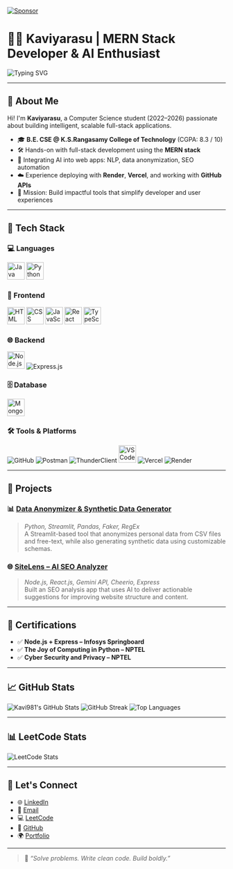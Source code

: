 [![Sponsor](https://img.shields.io/badge/Sponsor-❤-red?style=for-the-badge)](https://github.com/sponsors/Kavi981)

# 👨‍💻 Kaviyarasu | MERN Stack Developer & AI Enthusiast

![Typing SVG](https://readme-typing-svg.demolab.com?font=Fira+Code&pause=1000&color=F70000&center=false&width=435&lines=Hey+there!+I'm+Kaviyarasu.;MERN+Stack+Developer+%2B+AI+Explorer.;I+love+solving+real-world+problems.)

---

## 👋 About Me

Hi! I'm **Kaviyarasu**, a Computer Science student (2022–2026) passionate about building intelligent, scalable full-stack applications.

- 🎓 **B.E. CSE @ K.S.Rangasamy College of Technology** (CGPA: 8.3 / 10)  
- 🛠️ Hands-on with full-stack development using the **MERN stack**
- 🤖 Integrating AI into web apps: NLP, data anonymization, SEO automation
- ☁️ Experience deploying with **Render**, **Vercel**, and working with **GitHub APIs**
- 🎯 Mission: Build impactful tools that simplify developer and user experiences

---

## 🚀 Tech Stack

### 💻 Languages  
<p>
  <img src="https://img.icons8.com/color/48/java-coffee-cup-logo.png" alt="Java" height="40"/>
  <img src="https://img.icons8.com/color/48/python.png" alt="Python" height="40"/>
</p>

### 🎨 Frontend  
<p>
  <img src="https://img.icons8.com/color/48/html-5--v1.png" alt="HTML" height="40"/>
  <img src="https://img.icons8.com/color/48/css3.png" alt="CSS" height="40"/>
  <img src="https://img.icons8.com/color/48/javascript--v1.png" alt="JavaScript" height="40"/>
  <img src="https://img.icons8.com/officel/48/react.png" alt="React" height="40"/>
  <img src="https://img.icons8.com/color/48/typescript.png" alt="TypeScript" height="40"/>
</p>

### 🌐 Backend  
<p>
  <img src="https://img.icons8.com/color/48/nodejs.png" alt="Node.js" height="40"/>
  <img src="https://img.shields.io/badge/Express.js-000000?style=for-the-badge&logo=express&logoColor=white" alt="Express.js"/>
</p>

### 🗄️ Database  
<p>
  <img src="https://img.icons8.com/external-tal-revivo-color-tal-revivo/48/external-mongodb-a-cross-platform-document-oriented-database-program-logo-color-tal-revivo.png" alt="MongoDB" height="40"/>
</p>

### 🛠 Tools & Platforms  
<p>
  <img src="https://img.shields.io/badge/GitHub-181717?style=for-the-badge&logo=github&logoColor=white" alt="GitHub"/>
  <img src="https://img.shields.io/badge/Postman-FF6C37?style=for-the-badge&logo=postman&logoColor=white" alt="Postman"/>
  <img src="https://img.shields.io/badge/ThunderClient-007ACC?style=for-the-badge&logo=thunder-client&logoColor=white" alt="ThunderClient"/>
  <img src="https://img.icons8.com/color/48/visual-studio-code-2019.png" alt="VSCode" height="40"/>
  <img src="https://img.shields.io/badge/Vercel-000000?style=for-the-badge&logo=vercel&logoColor=white" alt="Vercel"/>
  <img src="https://img.shields.io/badge/Render-00979D?style=for-the-badge&logo=render&logoColor=white" alt="Render"/>
</p>

---

## 🧠 Projects

### 📊 [Data Anonymizer & Synthetic Data Generator](https://github.com/Kavi981/Data-Anonymizer-Synthetic-Data-Generator)
> *Python, Streamlit, Pandas, Faker, RegEx*  
A Streamlit-based tool that anonymizes personal data from CSV files and free-text, while also generating synthetic data using customizable schemas.

### 🌐 [SiteLens – AI SEO Analyzer](https://seositelens.vercel.app/)
> *Node.js, React.js, Gemini API, Cheerio, Express*  
Built an SEO analysis app that uses AI to deliver actionable suggestions for improving website structure and content.

---

## 📜 Certifications

- ✅ **Node.js + Express – Infosys Springboard**
- ✅ **The Joy of Computing in Python – NPTEL**
- ✅ **Cyber Security and Privacy – NPTEL**

---

## 📈 GitHub Stats

![Kavi981's GitHub Stats](https://github-readme-stats.vercel.app/api?username=Kavi981&show_icons=true&theme=vue-dark&count_private=true&hide_border=true)
![GitHub Streak](https://github-readme-streak-stats.herokuapp.com/?user=Kavi981&theme=radical&hide_border=true)
![Top Languages](https://github-readme-stats.vercel.app/api/top-langs/?username=Kavi981&layout=compact&theme=radical&hide_border=true)

---

## 📊 LeetCode Stats

![LeetCode Stats](https://leetcard.jacoblin.cool/kaviyarasu_senthamilan?theme=light&font=Karma&ext=heatmap)

---

## 🔗 Let's Connect

- 🌐 [LinkedIn](https://www.linkedin.com/in/kaviyarasu-s-a90587324)
- 💌 [Email](mailto:kavithamil2005@gmail.com)
- 💻 [LeetCode](https://leetcode.com/u/kaviyarasu_senthamilan/)
- 💼 [GitHub](https://github.com/Kavi981)
- 🌍 [Portfolio](https://kaviyarasu-portfolio.lovable.app)

---

> 🧠 *“Solve problems. Write clean code. Build boldly.”*
